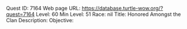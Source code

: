 Quest ID: 7164
Web page URL: https://database.turtle-wow.org/?quest=7164
Level: 60
Min Level: 51
Race: nil
Title: Honored Amongst the Clan
Description: 
Objective: 
